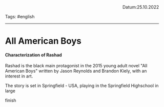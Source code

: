 <p align="right">Datum:25.10.2022</p>

Tags: #english 

---
# All American Boys
#### Characterization of Rashad
Rashad is the black main protagonist in the 2015 young adult novel "All American Boys" written by Jason Reynolds and Brandon Kiely, with an interest in art.

The story is set in Springfield - USA, playing in the Springfield Highschool in large

finish